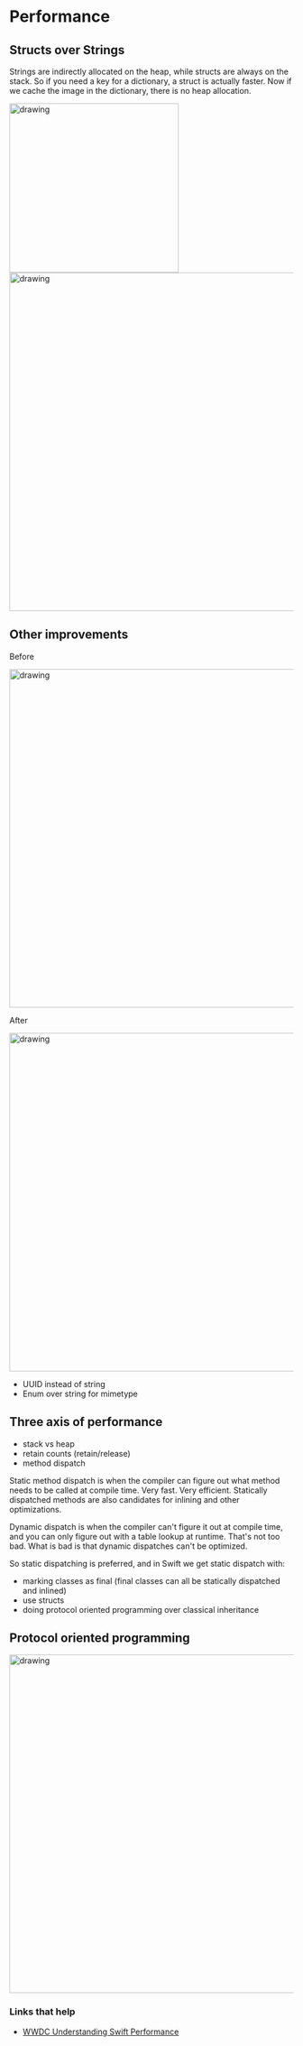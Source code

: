 # Performance

## Structs over Strings

Strings are indirectly allocated on the heap, while structs are always on the stack. So if you need a key for a dictionary, a struct is actually faster. Now if we cache the image in the dictionary, there is no heap allocation.

<img src="https://github.com/jrasmusson/ios-starter-kit/blob/master/advanced/images/performance/string-key.png" alt="drawing" width="300"/>

<img src="https://github.com/jrasmusson/ios-starter-kit/blob/master/advanced/images/performance/structs-over-strings.png" alt="drawing" width="600"/>

## Other improvements

Before

<img src="https://github.com/jrasmusson/ios-starter-kit/blob/master/advanced/images/performance/before.png" alt="drawing" width="600"/>

After

<img src="https://github.com/jrasmusson/ios-starter-kit/blob/master/advanced/images/performance/after.png" alt="drawing" width="600"/>

- UUID instead of string
- Enum over string for mimetype

## Three axis of performance

- stack vs heap
- retain counts (retain/release)
- method dispatch

Static method dispatch is when the compiler can figure out what method needs to be called at compile time. Very fast. Very efficient. Statically dispatched methods are also candidates for inlining and other optimizations.

Dynamic dispatch is when the compiler can't figure it out at compile time, and you can only figure out with a table lookup at runtime. That's not too bad. What is bad is that dynamic dispatches can't be optimized.

So static dispatching is preferred, and in Swift we get static dispatch with:

- marking classes as final (final classes can all be statically dispatched and inlined)
- use structs
- doing protocol oriented programming over classical inheritance

## Protocol oriented programming

<img src="https://github.com/jrasmusson/ios-starter-kit/blob/master/advanced/images/performance/protocol-oriented.png" alt="drawing" width="600"/>





### Links that help

- [WWDC Understanding Swift Performance](https://developer.apple.com/videos/play/wwdc2016/416/)



